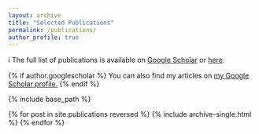 ```yaml
---
layout: archive
title: "Selected Publications"
permalink: /publications/
author_profile: true
---
```


ℹ The full list of publications is available on [Google Scholar](https://scholar.google.com/citations?user=RPoZ-I8AAAAJ&hl=en) or [here](../_pages/Yuelin_CV.pdf).

{% if author.googlescholar %}
  You can also find my articles on <u><a href="{{author.googlescholar}}">my Google Scholar profile</a>.</u>
{% endif %}

{% include base_path %}

{% for post in site.publications reversed %}
  {% include archive-single.html %}
{% endfor %}
